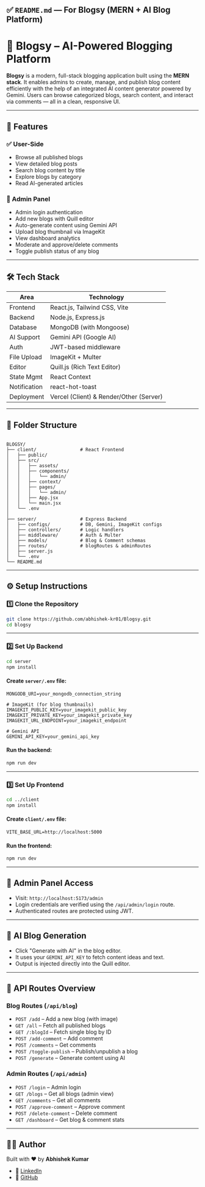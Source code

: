 ## ✅ `README.md` — For Blogsy (MERN + AI Blog Platform)

# 📝 Blogsy – AI-Powered Blogging Platform

**Blogsy** is a modern, full-stack blogging application built using the **MERN stack**. It enables admins to create, manage, and publish blog content efficiently with the help of an integrated AI content generator powered by Gemini. Users can browse categorized blogs, search content, and interact via comments — all in a clean, responsive UI.

---

## 🚀 Features

### ✅ User-Side

- Browse all published blogs
- View detailed blog posts
- Search blog content by title
- Explore blogs by category
- Read AI-generated articles

### 🔐 Admin Panel

- Admin login authentication
- Add new blogs with Quill editor
- Auto-generate content using Gemini API
- Upload blog thumbnail via ImageKit
- View dashboard analytics
- Moderate and approve/delete comments
- Toggle publish status of any blog

---

## 🛠 Tech Stack

| Area         | Technology                              |
| ------------ | --------------------------------------- |
| Frontend     | React.js, Tailwind CSS, Vite            |
| Backend      | Node.js, Express.js                     |
| Database     | MongoDB (with Mongoose)                 |
| AI Support   | Gemini API (Google AI)                  |
| Auth         | JWT-based middleware                    |
| File Upload  | ImageKit + Multer                       |
| Editor       | Quill.js (Rich Text Editor)             |
| State Mgmt   | React Context                           |
| Notification | react-hot-toast                         |
| Deployment   | Vercel (Client) & Render/Other (Server) |

---

## 📂 Folder Structure

```

BLOGSY/
├── client/                # React Frontend
│   ├── public/
│   ├── src/
│   │   ├── assets/
│   │   ├── components/
│   │   │   └── admin/
│   │   ├── context/
│   │   ├── pages/
│   │   │   └── admin/
│   │   ├── App.jsx
│   │   └── main.jsx
│   └── .env
│
├── server/                # Express Backend
│   ├── configs/           # DB, Gemini, ImageKit configs
│   ├── controllers/       # Logic handlers
│   ├── middleware/        # Auth & Multer
│   ├── models/            # Blog & Comment schemas
│   ├── routes/            # blogRoutes & adminRoutes
│   ├── server.js
│   └── .env
└── README.md

```

---

## ⚙️ Setup Instructions

### 1️⃣ Clone the Repository

```bash
git clone https://github.com/abhishek-kr01/Blogsy.git
cd blogsy
```

---

### 2️⃣ Set Up Backend

```bash
cd server
npm install
```

#### Create `server/.env` file:

```env
MONGODB_URI=your_mongodb_connection_string

# ImageKit (for blog thumbnails)
IMAGEKIT_PUBLIC_KEY=your_imagekit_public_key
IMAGEKIT_PRIVATE_KEY=your_imagekit_private_key
IMAGEKIT_URL_ENDPOINT=your_imagekit_endpoint

# Gemini API
GEMINI_API_KEY=your_gemini_api_key
```

#### Run the backend:

```bash
npm run dev
```

---

### 3️⃣ Set Up Frontend

```bash
cd ../client
npm install
```

#### Create `client/.env` file:

```env
VITE_BASE_URL=http://localhost:5000
```

#### Run the frontend:

```bash
npm run dev
```

---

## 🔑 Admin Panel Access

- Visit: `http://localhost:5173/admin`
- Login credentials are verified using the `/api/admin/login` route.
- Authenticated routes are protected using JWT.

---

## 🧠 AI Blog Generation

- Click "Generate with AI" in the blog editor.
- It uses your `GEMINI_API_KEY` to fetch content ideas and text.
- Output is injected directly into the Quill editor.

---

## 💾 API Routes Overview

### Blog Routes (`/api/blog`)

- `POST /add` – Add a new blog (with image)
- `GET /all` – Fetch all published blogs
- `GET /:blogId` – Fetch single blog by ID
- `POST /add-comment` – Add comment
- `POST /comments` – Get comments
- `POST /toggle-publish` – Publish/unpublish a blog
- `POST /generate` – Generate content using AI

### Admin Routes (`/api/admin`)

- `POST /login` – Admin login
- `GET /blogs` – Get all blogs (admin view)
- `GET /comments` – Get all comments
- `POST /approve-comment` – Approve comment
- `POST /delete-comment` – Delete comment
- `GET /dashboard` – Get blog & comment stats

---

## 🙋‍♂️ Author

Built with ❤️ by **Abhishek Kumar**

- 🔗 [LinkedIn](https://www.linkedin.com/in/abhishek-kumar-6202249339ak/)
- 🔗 [GitHub](https://github.com/abhishek-kr01)
